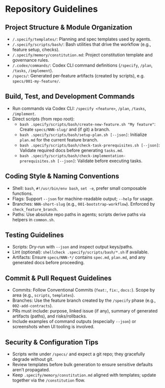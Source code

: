 # Repository Guidelines

## Project Structure & Module Organization
- `/.specify/templates/`: Planning and spec templates used by agents.
- `/.specify/scripts/bash/`: Bash utilities that drive the workflow (e.g., feature setup, checks).
- `/.specify/memory/constitution.md`: Project constitution template and governance rules.
- `/.codex/commands/`: Codex CLI command definitions (`/specify`, `/plan`, `/tasks`, `/implement`).
- `/specs/`: Generated per‑feature artifacts (created by scripts), e.g. `specs/001-my-feature/`.

## Build, Test, and Development Commands
- Run commands via Codex CLI: `/specify <feature>`, `/plan`, `/tasks`, `/implement`.
- Direct scripts (from repo root):
  - `bash .specify/scripts/bash/create-new-feature.sh "My feature"`: Create `specs/NNN-slug/` and (if git) a branch.
  - `bash .specify/scripts/bash/setup-plan.sh [--json]`: Initialize `plan.md` for the current feature branch.
  - `bash .specify/scripts/bash/check-task-prerequisites.sh [--json]`: Validate required docs before generating `tasks.md`.
  - `bash .specify/scripts/bash/check-implementation-prerequisites.sh [--json]`: Validate before executing tasks.

## Coding Style & Naming Conventions
- Shell: `bash`, `#!/usr/bin/env bash`, `set -e`, prefer small composable functions.
- Flags: Support `--json` for machine-readable output; `--help` for usage.
- Branches: `NNN-short-slug` (e.g., `001-bootstrap-workflow`). Enforced by `check_feature_branch`.
- Paths: Use absolute repo paths in agents; scripts derive paths via helpers in `common.sh`.

## Testing Guidelines
- Scripts: Dry-run with `--json` and inspect output keys/paths.
- Lint (optional): `shellcheck .specify/scripts/bash/*.sh` if available.
- Artifacts: Ensure `specs/NNN-*/` contains `spec.md`, `plan.md`, and any generated docs before proceeding.

## Commit & Pull Request Guidelines
- Commits: Follow Conventional Commits (`feat:`, `fix:`, `docs:`). Scope by area (e.g., `scripts`, `templates`).
- Branches: Use the feature branch created by the `/specify` phase (e.g., `002-add-contracts`).
- PRs must include: purpose, linked issue (if any), summary of generated artifacts (paths), and risks/rollbacks.
- Include examples of command outputs (especially `--json`) or screenshots when UI tooling is involved.

## Security & Configuration Tips
- Scripts write under `/specs/` and expect a git repo; they gracefully degrade without git.
- Review templates before bulk generation to ensure sensitive defaults aren’t propagated.
- Keep `.specify/memory/constitution.md` aligned with templates; update together via the `/constitution` flow.

